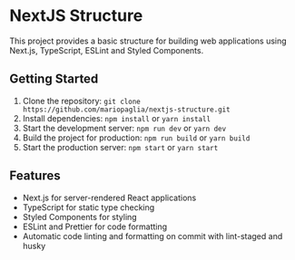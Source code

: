 # NextJS Structure

This project provides a basic structure for building web applications using Next.js, TypeScript, ESLint and Styled Components.

## Getting Started

1. Clone the repository: `git clone https://github.com/mariopaglia/nextjs-structure.git`
2. Install dependencies: `npm install` or `yarn install`
3. Start the development server: `npm run dev` or `yarn dev`
4. Build the project for production: `npm run build` or `yarn build`
5. Start the production server: `npm start` or `yarn start`

## Features

- Next.js for server-rendered React applications
- TypeScript for static type checking
- Styled Components for styling
- ESLint and Prettier for code formatting
- Automatic code linting and formatting on commit with lint-staged and husky
